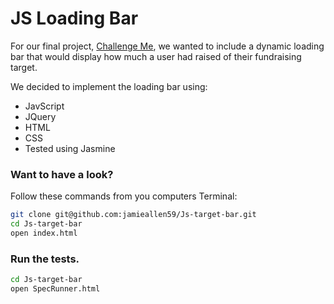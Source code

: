 # JS Loading Bar 

For our final project, [Challenge Me](http://challenge--me.herokuapp.com/), we wanted to include a dynamic loading bar that would display how much a user had raised of their fundraising target.

We decided to implement the loading bar using: 

 + JavScript
 + JQuery
 + HTML 
 + CSS 
 + Tested using Jasmine


### Want to have a look?

Follow these commands from you computers Terminal:

```sh
git clone git@github.com:jamieallen59/Js-target-bar.git
cd Js-target-bar
open index.html
```

### Run the tests.
```sh
cd Js-target-bar
open SpecRunner.html
```